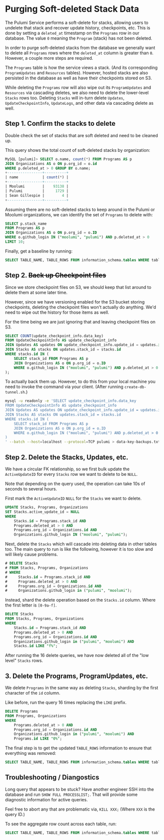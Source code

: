 # Purging Soft-deleted Stack Data

The Pulumi Service performs a soft-delete for stacks, allowing users to undelete that stack and
recover update history, checkpoints, etc. This is done by setting a `deleted_at` timestamp on the
`Programs` row in our database. The value `0` meaning the `Program` (stack) has not been deleted.

In order to purge soft-deleted stacks from the database we generally want to delete all `Programs`
rows where the `deleted_at` column is greater than `0`. However, a couple more steps are required.

The `Programs` table is how the service views a stack. (And its corresponding `ProgramUpdates` and
`Resources` tables). However, hosted stacks are also persisted in the database as well as have
their checkpoints stored on S3.

While deleting the `Programs` row will also wipe out its `ProgramUpdates` and `Resources` via
cascading deletes, we also need to delete the lower-level `Stacks` rows too. Deleting `Stacks`
will in-turn delete `Updates`, `UpdateCheckpointInfo`, `UpdateLogs`, and other data via
cascading delete as well.

## Step 1. Confirm the stacks to delete

Double check the set of stacks that are soft deleted and need to be cleaned up.

This query shows the total count of soft-deleted stacks by organization:

```sql
MySQL [pulumi]> SELECT o.name, count(*) FROM Programs AS p
JOIN Organizations AS o ON p.org_id = o.id
WHERE p.deleted_at > 0 GROUP BY o.name;
+----------------+----------+
| name           | count(*) |
+----------------+----------+
| Moolumi        |    93138 |
| Pulumi         |     1729 |
| Sean Gillespie |        4 |
+----------------+----------+
```

Assuming there are no soft-deleted stacks to keep around in the Pulumi or Moolumi organizations,
we can identify the set of `Programs` to delete with:

```sql
SELECT p.stack_name
FROM Programs AS p
JOIN Organizations AS o ON p.org_id = o.ID
WHERE o.github_login IN ("moolumi", "pulumi") AND p.deleted_at > 0
LIMIT 10;
```

Finally, get a baseline by running:

```sql
SELECT TABLE_NAME, TABLE_ROWS FROM information_schema.tables WHERE table_schema = "pulumi";
```

## Step 2. ~~Back up Checkpoint files~~

Since we store checkpoint files on S3, we should keep that list around to delete them at some
later time.

However, since we have versioning enabled for the S3 bucket storing checkpoints, deleting the
checkpoint files won't actually do anything. We'd need to wipe out the history for those items
as well.

For the time being we are just ignoring that and leaving checkpoint files on S3.

```sql
SELECT COUNT(update_checkpoint_info.data_key)
FROM UpdateCheckpointInfo AS update_checkpoint_info
JOIN Updates AS updates ON update_checkpoint_info.update_id = updates.id
JOIN Stacks AS stacks ON updates.stack_id = stacks.id
WHERE stacks.id IN (
    SELECT stack_id FROM Programs AS p
    JOIN Organizations AS o ON p.org_id = o.ID
    WHERE o.github_login IN ("moolumi", "pulumi") AND p.deleted_at > 0
);
```

To actually back them up. However, to do this from your local machine you need
to invoke the command via your client. (After running `create-db-tunnel.sh`.)

```bash
mysql -u readonly -e 'SELECT update_checkpoint_info.data_key
FROM UpdateCheckpointInfo AS update_checkpoint_info
JOIN Updates AS updates ON update_checkpoint_info.update_id = updates.id
JOIN Stacks AS stacks ON updates.stack_id = stacks.id
WHERE stacks.id IN (
    SELECT stack_id FROM Programs AS p
    JOIN Organizations AS o ON p.org_id = o.ID
    WHERE o.github_login IN ("moolumi", "pulumi") AND p.deleted_at > 0
)
' --batch --host=localhost --protocol=TCP pulumi > data-key-backups.txt
```

## Step 2. Delete the Stacks, Updates, etc.

We have a circular FK relationship, so we first bulk update the `ActiveUpdateID` for every
`Stacks` row we want to delete to be `NULL`.

Note that depending on the query used, the operation can take 10s of seconds to several hours.

First mark the `ActiveUpdateID` `NULL` for the `Stacks` we want to delete.

```sql
UPDATE Stacks, Programs, Organizations
SET Stacks.active_update_id = NULL
WHERE
    Stacks.id = Programs.stack_id AND
    Programs.deleted_at > 0 AND
    Programs.org_id = Organizations.id AND
    Organizations.github_login IN ("moolumi", "pulumi");
```

Next, delete the `Stacks` which will cascade into deleting data in other tables too. The main
query to run is like the following, however it is too slow and will likely cause problems.

```sql
# DELETE Stacks
# FROM Stacks, Programs, Organizations
# WHERE
#     Stacks.id = Programs.stack_id AND
#     Programs.deleted_at > 0 AND
#     Programs.org_id = Organizations.id AND
#     Organizations.github_login in ("pulumi", "moolumi");
```

Instead, shard the delete operation based on the `Stacks.id` column. Where the first letter
is `[0-9a-f]`.

```sql
DELETE Stacks
FROM Stacks, Programs, Organizations
WHERE
    Stacks.id = Programs.stack_id AND
    Programs.deleted_at > 0 AND
    Programs.org_id = Organizations.id AND
    Organizations.github_login in ("pulumi", "moolumi") AND
    Stacks.id LIKE "f%";
```

After running the 16 delete queries, we have now deleted all of the "low level" `Stacks` rows.

## 3. Delete the Programs, ProgramUpdates, etc.

We delete `Programs` in the same way as deleting `Stacks`, sharding by the first character
of the `id` column.

Like before, run the query 16 times replacing the `LIKE` prefix.

```sql
DELETE Programs
FROM Programs, Organizations
WHERE
    Programs.deleted_at > 0 AND
    Programs.org_id = Organizations.id AND
    Organizations.github_login in ("pulumi", "moolumi") AND
    Programs.id LIKE "0%";
```

The final step is to get the updated `TABLE_ROWS` information to ensure that everything
was removed:

```sql
SELECT TABLE_NAME, TABLE_ROWS FROM information_schema.tables WHERE table_schema = "pulumi";
```

## Troubleshooting / Diangostics

Long query that appears to be stuck? Have another engineer SSH into the database and run
`SHOW FULL PROCESSLIST;`. That will provide some diagnostic information for active queries.

Feel free to abort any that are problematic via, `KILL XXX;` (Where `XXX` is the query ID.)

To see the aggregate row count across each table, run:

```sql
SELECT TABLE_NAME, TABLE_ROWS FROM information_schema.tables WHERE table_schema = "pulumi";
```